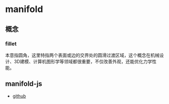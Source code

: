 # manifold


## 概念

### fillet

本意指圆角，这里特指两个表面或边的交界处的圆滑过渡区域，这个概念在机械设计、3D建模、计算机图形学等领域都很重要，不仅改善外观，还能优化力学性能。

## manifold-js

- [github](https://github.com/elalish/manifold)

